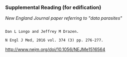 ### Supplemental Reading (for edification)

*New England Journal paper referring to "data parasites"*
```Data Sharing.

Dan L Longo and Jeffrey M Drazen.

N Engl J Med, 2016 vol. 374 (3) pp. 276-277.
```
http://www.nejm.org/doi/10.1056/NEJMe1516564

